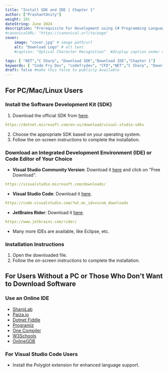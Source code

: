 ```yaml
---
title: "Install SDK and IDE | Chapter 1"
author: ["PrashantUnity"]
weight: 101
dateString: June 2024  
description: "Prerequisite For Development using C# Programming Language"
#canonicalURL: "https://canonical.url/to/page"
cover:
    image: "cover.jpg" # image path/url
    alt: "Download Logo" # alt text
    #caption: "Optical Character Recognition"  #display caption under cover 

tags: [ "NET","C Sharp", "Download SDK","Download IDE","Chapter 1"]
keywords: [ "Code Fry Dev", "codefrydev", "CFD","NET","C Sharp", "Download SDK","Download IDE","Chapter 1"]
draft: false #make this false to publicly Available
---
```


## For PC/Mac/Linux Users

### Install the Software Development Kit (SDK)

1. Download the official SDK from [here](https://dotnet.microsoft.com/en-us/download/visual-studio-sdks).
```yaml
https://dotnet.microsoft.com/en-us/download/visual-studio-sdks
```
2. Choose the appropriate SDK based on your operating system.
3. Follow the on-screen instructions to complete the installation.

### Download an Integrated Development Environment (IDE) or Code Editor of Your Choice

- **Visual Studio Community Version**: Download it [here](https://visualstudio.microsoft.com/downloads/) and click on "Free Download".
```yaml
https://visualstudio.microsoft.com/downloads/
```
- **Visual Studio Code**: Download it [here](https://code.visualstudio.com/?wt.mc_id=vscom_downloads).
```yaml
https://code.visualstudio.com/?wt.mc_id=vscom_downloads
```
- **JetBrains Rider**: Download it [here](https://www.jetbrains.com/rider/).
```yaml
https://www.jetbrains.com/rider/
```
- Many more IDEs are available, like Eclipse, etc.

### Installation Instructions

1. Open the downloaded file.
2. Follow the on-screen instructions to complete the installation.

## For Users Without a PC or Those Who Don't Want to Download Software

### Use an Online IDE

- [SharpLab](https://sharplab.io/)
- [Paiza.io](https://paiza.io/en/languages/csharp)
- [Dotnet Fiddle](https://dotnetfiddle.net/)
- [Programiz](https://www.programiz.com/csharp-programming/online-compiler/)
- [One Compiler](https://onecompiler.com/csharp)
- [W3Schools](https://www.w3schools.com/cs/trycs.php?filename=demo_compiler)
- [OnlineGDB](https://www.onlinegdb.com/online_csharp_compiler)

### For Visual Studio Code Users

- Install the Polyglot extension for enhanced language support.